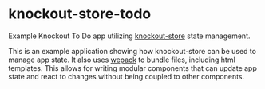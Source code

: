 # knockout-store-todo
Example Knockout To Do app utilizing [knockout-store](https://github.com/Spreetail/knockout-store)
state management.

This is an example application showing how knockout-store can be used
to manage app state.
It also uses [wepack](https://webpack.js.org/) to bundle files, including html templates.
This allows for writing modular components that can update app state and react to changes
without being coupled to other components.
